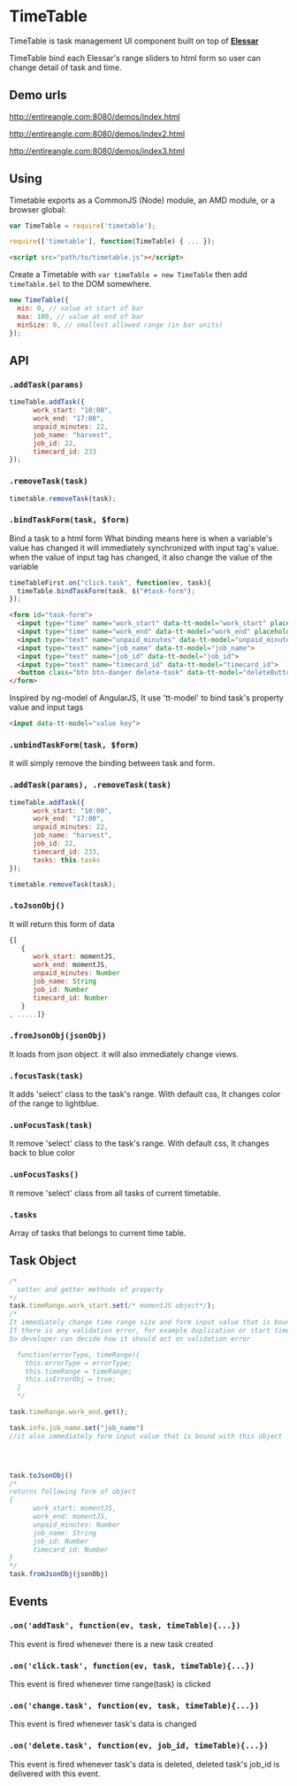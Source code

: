 **TimeTable**
=======

TimeTable is task management UI component built on top of **[Elessar](https://github.com/quarterto/Elessar)**

TimeTable bind each Elessar's range sliders to html form so user can change detail of task and time.


Demo urls
-----
http://entireangle.com:8080/demos/index.html

http://entireangle.com:8080/demos/index2.html

http://entireangle.com:8080/demos/index3.html

Using
-----

Timetable exports as a CommonJS (Node) module, an AMD module, or a browser global:
```javascript
var TimeTable = require('timetable');
```
```javascript
require(['timetable'], function(TimeTable) { ... });
```
```html
<script src="path/to/timetable.js"></script>
```
Create a Timetable with `var timeTable = new TimeTable` then add `timeTable.$el` to the DOM somewhere.

```javascript
new TimeTable({
  min: 0, // value at start of bar
  max: 100, // value at end of bar
  minSize: 0, // smallest allowed range (in bar units)
});
```

API
---
### ``.addTask(params)``
```javascript
timeTable.addTask({
      work_start: "10:00",
      work_end: "17:00",
      unpaid_minutes: 22,
      job_name: "harvest",
      job_id: 22,
      timecard_id: 233
});
```

### ``.removeTask(task)``
```javascript
timetable.removeTask(task);
```

### ``.bindTaskForm(task, $form)``
Bind a task to a html form
What binding means here is when a variable's value has changed it will
immediately synchronized with input tag's value.
when the value of input tag has changed, it also change the value of the variable

```javascript
timeTableFirst.on("click.task", function(ev, task){
  timeTable.bindTaskForm(task, $("#task-form");
});
```
``` html
<form id="task-form">
  <input type="time" name="work_start" data-tt-model="work_start" placeholder="HH:mm ex) 19:30">
  <input type="time" name="work_end" data-tt-model="work_end" placeholder="HH:mm ex) 20:30">
  <input type="text" name="unpaid_minutes" data-tt-model="unpaid_minutes">
  <input type="text" name="job_name" data-tt-model="job_name">
  <input type="text" name="job_id" data-tt-model="job_id">
  <input type="text" name="timecard_id" data-tt-model="timecard_id">
  <button class="btn btn-danger delete-task" data-tt-model="deleteButton">delete</button>
</form>

```
Inspired by ng-model of AngularJS, It use 'tt-model' to bind task's property value and input tags 
```html
<input data-tt-model="value key">
```

### ``.unbindTaskForm(task, $form)``

it will simply remove the binding between task and form.

### ``.addTask(params), .removeTask(task)``
```javascript
timeTable.addTask({
      work_start: "10:00",
      work_end: "17:00",
      unpaid_minutes: 22,
      job_name: "harvest",
      job_id: 22,
      timecard_id: 233,
      tasks: this.tasks
});
```
```javascript
timetable.removeTask(task);
```

### ``.toJsonObj()``

It will return this form of data
```javascript
{[
   {
      work_start: momentJS,
      work_end: momentJS,
      unpaid_minutes: Number
      job_name: String
      job_id: Number 
      timecard_id: Number
   } 
, .....]}
```
### ``.fromJsonObj(jsonObj)``
It loads from json object.  it will also immediately change views.

### ``.focusTask(task)``
It adds 'select' class to the task's range. With default css, It changes color of the range to lightblue.

### ``.unFocusTask(task)``
It remove 'select' class to the task's range. With default css, It changes back to blue color

### ``.unFocusTasks()``
It remove 'select' class from all tasks of current timetable.

### ``.tasks``
Array of tasks that belongs to current time table.


Task Object
---
```javascript
/*
  setter and getter methods of property
*/
task.timeRange.work_start.set(/* momentJS object*/);
/*
It immediately change time range size and form input value that is bound with this object
If there is any validation error, for example duplication or start time is later then end time, it will return error object
So developer can decide how it should act on validation error

  function(errorType, timeRange){
    this.errorType = errorType;
    this.timeRange = timeRange; 
    this.isErrorObj = true;
  }
  */

task.timeRange.work_end.get();

task.info.job_name.set("job_name")
//it also immediately form input value that is bound with this object




task.toJsonObj()
/*
returns following form of object
{
      work_start: momentJS,
      work_end: momentJS,
      unpaid_minutes: Number
      job_name: String
      job_id: Number 
      timecard_id: Number
} 
*/
task.fromJsonObj(jsonObj)
```


Events
---
### ``.on('addTask', function(ev, task, timeTable){...}) ``
This event is fired whenever there is a new task created

### ``.on('click.task', function(ev, task, timeTable){...}) ``
This event is fired whenever time range(task) is clicked

### ``.on('change.task', function(ev, task, timeTable){...}) ``
This event is fired whenever task's data is changed

### ``.on('delete.task', function(ev, job_id, timeTable){...}) ``
This event is fired whenever task's data is deleted, deleted task's job_id is delivered with this event.




